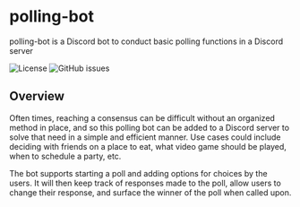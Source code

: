 # polling-bot

polling-bot is a Discord bot to conduct basic polling functions in a Discord server

![License](https://img.shields.io/github/license/grnarayanan/polling-bot.svg) ![GitHub issues](https://img.shields.io/github/issues/grnarayanan/polling-bot)

## Overview

Often times, reaching a consensus can be difficult without an organized method in place, and so this polling bot can be added to a Discord
server to solve that need in a simple and efficient manner. Use cases could include deciding with friends on a place to eat, what video game 
should be played, when to schedule a party, etc. 

The bot supports starting a poll and adding options for choices by the users. It will then keep track of responses made to the poll,
allow users to change their response, and surface the winner of the poll when called upon. 
